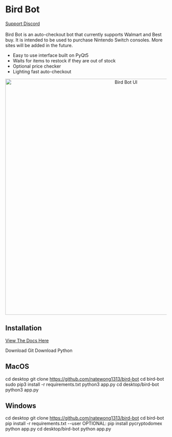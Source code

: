 # Bird Bot
[Support Discord](https://discord.gg/kfAqBKv)<br/><br/>
Bird Bot is an auto-checkout bot that currently supports Walmart and Best buy. It is intended to be used to purchase Nintendo Switch consoles. More sites will be added in the future.

* Easy to use interface built on PyQt5
* Waits for items to restock if they are out of stock
* Optional price checker
* Lighting fast auto-checkout

<p align="center">
  <img src="https://i.imgur.com/E105F74.png" alt="Bird Bot UI" width="738">
</p>

## Installation
[View The Docs Here](https://nateskicks13.gitbook.io/bird-bot/)

Download Git
Download Python

## MacOS
cd desktop
git clone https://github.com/natewong1313/bird-bot
cd bird-bot
sudo pip3 install -r requirements.txt
python3 app.py
cd desktop/bird-bot
python3 app.py

## Windows

cd desktop
git clone https://github.com/natewong1313/bird-bot
cd bird-bot
pip install -r requirements.txt --user
OPTIONAL: pip install pycryptodomex
python app.py
cd desktop/bird-bot
python app.py

